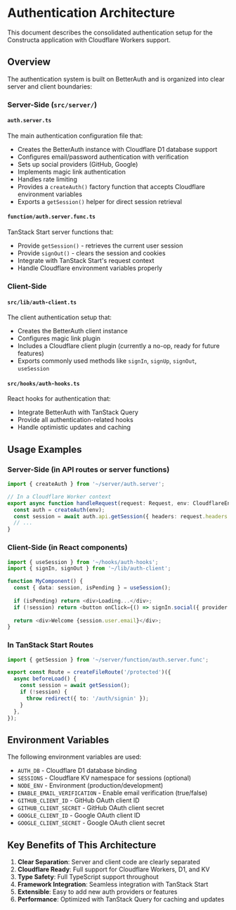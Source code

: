 # Authentication Architecture

This document describes the consolidated authentication setup for the Constructa application with Cloudflare Workers support.

## Overview

The authentication system is built on BetterAuth and is organized into clear server and client boundaries:

### Server-Side (`src/server/`)

#### `auth.server.ts`
The main authentication configuration file that:
- Creates the BetterAuth instance with Cloudflare D1 database support
- Configures email/password authentication with verification
- Sets up social providers (GitHub, Google)
- Implements magic link authentication
- Handles rate limiting
- Provides a `createAuth()` factory function that accepts Cloudflare environment variables
- Exports a `getSession()` helper for direct session retrieval

#### `function/auth.server.func.ts`
TanStack Start server functions that:
- Provide `getSession()` - retrieves the current user session
- Provide `signOut()` - clears the session and cookies
- Integrate with TanStack Start's request context
- Handle Cloudflare environment variables properly

### Client-Side

#### `src/lib/auth-client.ts`
The client authentication setup that:
- Creates the BetterAuth client instance
- Configures magic link plugin
- Includes a Cloudflare client plugin (currently a no-op, ready for future features)
- Exports commonly used methods like `signIn`, `signUp`, `signOut`, `useSession`

#### `src/hooks/auth-hooks.ts`
React hooks for authentication that:
- Integrate BetterAuth with TanStack Query
- Provide all authentication-related hooks
- Handle optimistic updates and caching

## Usage Examples

### Server-Side (in API routes or server functions)
```typescript
import { createAuth } from '~/server/auth.server';

// In a Cloudflare Worker context
export async function handleRequest(request: Request, env: CloudflareEnv) {
  const auth = createAuth(env);
  const session = await auth.api.getSession({ headers: request.headers });
  // ...
}
```

### Client-Side (in React components)
```typescript
import { useSession } from '~/hooks/auth-hooks';
import { signIn, signOut } from '~/lib/auth-client';

function MyComponent() {
  const { data: session, isPending } = useSession();
  
  if (isPending) return <div>Loading...</div>;
  if (!session) return <button onClick={() => signIn.social({ provider: 'github' })}>Sign In</button>;
  
  return <div>Welcome {session.user.email}</div>;
}
```

### In TanStack Start Routes
```typescript
import { getSession } from '~/server/function/auth.server.func';

export const Route = createFileRoute('/protected')({
  async beforeLoad() {
    const session = await getSession();
    if (!session) {
      throw redirect({ to: '/auth/signin' });
    }
  },
});
```

## Environment Variables

The following environment variables are used:

- `AUTH_DB` - Cloudflare D1 database binding
- `SESSIONS` - Cloudflare KV namespace for sessions (optional)
- `NODE_ENV` - Environment (production/development)
- `ENABLE_EMAIL_VERIFICATION` - Enable email verification (true/false)
- `GITHUB_CLIENT_ID` - GitHub OAuth client ID
- `GITHUB_CLIENT_SECRET` - GitHub OAuth client secret
- `GOOGLE_CLIENT_ID` - Google OAuth client ID
- `GOOGLE_CLIENT_SECRET` - Google OAuth client secret

## Key Benefits of This Architecture

1. **Clear Separation**: Server and client code are clearly separated
2. **Cloudflare Ready**: Full support for Cloudflare Workers, D1, and KV
3. **Type Safety**: Full TypeScript support throughout
4. **Framework Integration**: Seamless integration with TanStack Start
5. **Extensible**: Easy to add new auth providers or features
6. **Performance**: Optimized with TanStack Query for caching and updates